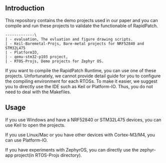 ## Introduction

This repository contains the demo projects used in our paper and you can compile and run these projects to validate the functionable of RapidPatch.   

```
-------------\
| - evaluation, The evluation and figure drawing scripts.
| - Keil-Baremetal-Projs, Bare-metal projects for NRF52840 and STM32L475
| - PlatformIO, 
| - qemu-stm32-p103 project, 
| - RTOS-Projs, Demo projects for Zephyr OS.
```

If you want to compile the RapidPatch Runtime, you can use one of these projects. Unfortunately, we cannot provide detail guide for you to configure the compiling environment for each RTOSs. To make it easier, we suggest you to directly use the IDE such as Keil or Platform-IO. Thus, you do not need to deal with the Makefiles.  

## Usage

If you use Windows and have a NRF52840 or STM32L475 devices, you can use Keil to open the projects.   

If you use Linux/Mac or you have other devices with Cortex-M3/M4, you can use Platform-IO.  

If you have experiments with ZephyrOS, you can directly use the zephyr-app project(in RTOS-Projs directory). 

